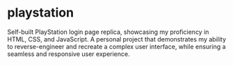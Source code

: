 # playstation
Self-built PlayStation login page replica, showcasing my proficiency in HTML, CSS, and JavaScript. A personal project that demonstrates my ability to reverse-engineer and recreate a complex user interface, while ensuring a seamless and responsive user experience.
